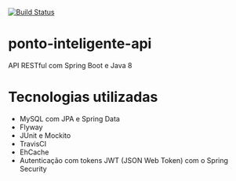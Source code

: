 [![Build Status](https://travis-ci.org/robsonalvz/ponto-inteligente-api.svg?branch=master)](https://travis-ci.org/robsonalvz/ponto-inteligente-api)


# ponto-inteligente-api
API RESTful com Spring Boot e Java 8

# Tecnologias utilizadas
* MySQL com JPA e Spring Data
* Flyway
* JUnit e Mockito
* TravisCI
* EhCache
* Autenticação com tokens JWT (JSON Web Token) com o Spring Security
